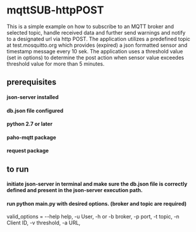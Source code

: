 # mqttSUB-httpPOST
This is a simple example on how to subscribe to an MQTT broker and selected topic, handle received data and further send warnings and notify to a designated url via http POST. The application utilizes a predefined topic at test.mosquitto.org which provides
(expired) a json formatted sensor and timestamp message every 10 sek. The application uses a threshold value (set in options) to determine the post action when sensor value exceedes threshold value for more than 5 minutes. 

## prerequisites
#### json-server installed
#### db.json file configured
#### python 2.7 or later
#### paho-mqtt package
#### request package

## to run
#### initiate json-server in terminal and make sure the db.json file is correctly defined and present in the json-server execution path.

#### run python main.py with desired options. (broker and topic are required)
valid_options = --help help, 
                -u User,
                -h or -b broker,
                -p port,
                -t topic,
                -n Client ID,
                -v threshold,
                -a URL,
